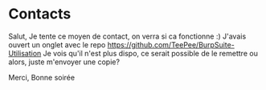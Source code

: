 # Contacts

Salut,
Je tente ce moyen de contact, on verra si ca fonctionne :)
J'avais ouvert un onglet avec le repo https://github.com/TeePee/BurpSuite-Utilisation
Je vois qu'il n'est plus dispo, ce serait possible de le remettre ou alors, juste m'envoyer une copie?

Merci,
Bonne soirée

